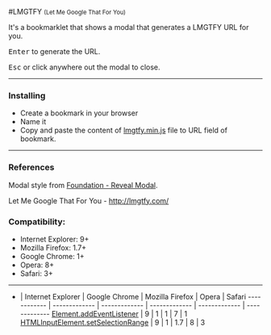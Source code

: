 #LMGTFY <small>(Let Me Google That For You)</small>

It's a bookmarklet that shows a modal that generates a LMGTFY URL for you.

<kbd>Enter</kbd> to generate the URL.

<kbd>Esc</kbd> or click anywhere out the modal to close.

---

### Installing

* Create a bookmark in your browser
* Name it
* Copy and paste the content of [lmgtfy.min.js](https://raw.githubusercontent.com/fernandosavio/bookmarklets/master/lmgtfy.com/lmgtfy.min.js) file to URL field of bookmark.


---

### References

Modal style from [Foundation - Reveal Modal](http://foundation.zurb.com/docs/components/reveal.html).

Let Me Google That For You - http://lmgtfy.com/



### Compatibility:

* Internet Explorer: 9+
* Mozilla Firefox: 1.7+
* Google Chrome: 1+
* Opera: 8+
* Safari: 3+

---

- | Internet Explorer | Google Chrome | Mozilla Firefox | Opera | Safari
------------ | ------------- | ------------- | ------------- | ------------- | ------------- 
[Element.addEventListener](https://developer.mozilla.org/pt-BR/docs/Web/API/Element.addEventListener#Browser_Compatibility) | 9 | 1 | 1 | 7 | 1
[HTMLInputElement.setSelectionRange](https://developer.mozilla.org/en-US/docs/Web/API/HTMLInputElement.setSelectionRange#Browser_compatibility) | 9 | 1 | 1.7 | 8 | 3

